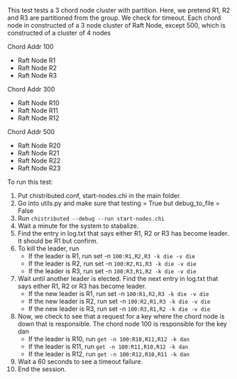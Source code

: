 This test tests a 3 chord node cluster with partition. Here, we pretend R1, R2 and R3 are partitioned from the group. We check for timeout.
Each chord node in constructed of a 3 node cluster of Raft Node, except 500, which is constructed of a cluster of 4 nodes

Chord Addr 100

-   Raft Node R1
-   Raft Node R2
-   Raft Node R3

Chord Addr 300

-   Raft Node R10
-   Raft Node R11
-   Raft Node R12

Chord Addr 500

-   Raft Node R20
-   Raft Node R21
-   Raft Node R22
-   Raft Node R23

To run this test:

1. Put chistributed.conf, start-nodes.chi in the main folder.
2. Go into utils.py and make sure that testing = True but debug_to_file = False
3. Run `chistributed --debug --run start-nodes.chi`
4. Wait a minute for the system to stabalize.
5. Find the entry in log.txt that says either R1, R2 or R3 has become leader. It should be R1 but confirm.
6. To kill the leader, run
    - If the leader is R1, run set -n `100:R1,R2,R3 -k die -v die`
    - If the leader is R2, run set -n `100:R2,R1,R3 -k die -v die`
    - If the leader is R3, run set -n `100:R3,R1,R2 -k die -v die`
7. Wait until another leader is elected. Find the next entry in log.txt that says either R1, R2 or R3 has become leader.
    - If the new leader is R1, run set -n `100:R1,R2,R3 -k die -v die`
    - If the new leader is R2, run set -n `100:R2,R1,R3 -k die -v die`
    - If the new leader is R3, run set -n `100:R3,R1,R2 -k die -v die`
8. Now, we check to see that a request for a key where the chord node is down that is responsible. The chord node 100 is responsible for the key dan
    - If the leader is R10, run `get -n 100:R10,R11,R12 -k dan`
    - If the leader is R11, run `get -n 100:R11,R10,R12 -k dan`
    - If the leader is R12, run `get -n 100:R12,R10,R11 -k dan`
9. Wait a 60 seconds to see a timeout failure.
10. End the session.
